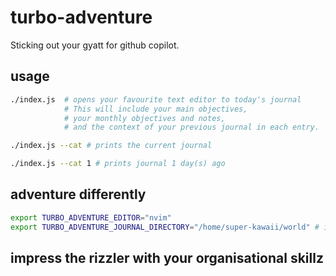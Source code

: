 # turbo-adventure
Sticking out your gyatt for github copilot.


## usage
```bash
./index.js  # opens your favourite text editor to today's journal
            # This will include your main objectives,
            # your monthly objectives and notes,
            # and the context of your previous journal in each entry.

./index.js --cat # prints the current journal

./index.js --cat 1 # prints journal 1 day(s) ago
```

## adventure differently
```bash
export TURBO_ADVENTURE_EDITOR="nvim"
export TURBO_ADVENTURE_JOURNAL_DIRECTORY="/home/super-kawaii/world" # if u want
```

## impress the rizzler with your organisational skillz
